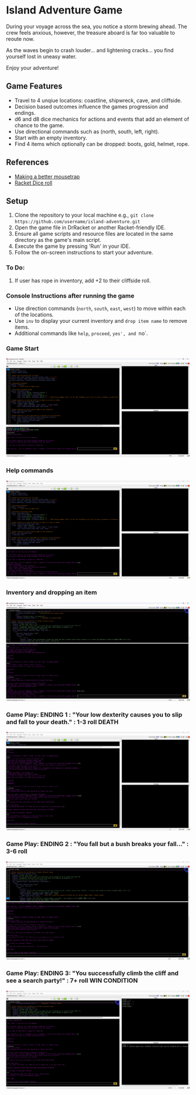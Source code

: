 # Island Adventure Game

During your voyage across the sea, you notice a storm brewing ahead. The crew feels anxious, however, the treasure aboard is far too valuable to reoute now. 

As the waves begin to crash louder... and lightening cracks... you find yourself lost in uneasy water. 

Enjoy your adventure! 


## Game Features
- Travel to 4 unqiue locations: coastline, shipwreck, cave, and cliffside.
- Decision based outcomes influence the games progression and endings.
- d6 and d8 dice mechanics for actions and events that add an element of chance to the game. 
- Use directional commands such as (north, south, left, right).
- Start with an empty inventory.
- Find 4 items which optionally can be dropped: boots, gold, helmet, rope.

## References
- [Making a better mousetrap](https://queue.acm.org/detail.cfm?id=2068896)
- [Racket Dice roll](https://www.reddit.com/r/learnprogramming/comments/qmelu/first_time_racket_programmer/)


## Setup
1. Clone the repository to your local machine e.g., `git clone https://github.com/username/island-adventure.git`
2. Open the game file in DrRacket or another Racket-friendly IDE.
3. Ensure all game scripts and resource files are located in the same directory as the game's main script.
4. Execute the game by pressing 'Run' in your IDE.
5. Follow the on-screen instructions to start your adventure.

### To Do:
1. If user has rope in inventory, add +2 to their cliffside roll. 

### Console Instructions after running the game
- Use direction commands (`north`, `south`, `east`, `west`) to move within each of the locations. 
- Use `inv` to display your current inventory and `drop item name` to remove items.
- Additional commands like `help`, `proceed`, `yes', and `no`.

### Game Start
![Game Start ](/GameStart.png)

### Help commands
![Help Commands](/HelpCommands.png)

### Inventory and dropping an item
![Inv and item drop](/Inventory.png)

### Game Play: ENDING 1 : "Your low dexterity causes you to slip and fall to your death." : 1-3 roll DEATH
![Game Play Ending 1](/GamePlayDeath.png)

### Game Play: ENDING 2 : "You fall but a bush breaks your fall..." : 3-6 roll
![Game Play Ending 1](/GameEnding2.png)

### Game Play: ENDING 3: "You successfully climb the cliff and see a search party!" : 7+ roll WIN CONDITION
![Game Play Ending 1](/GameEnding3.png)
